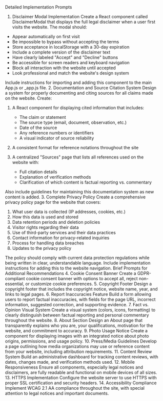 Detailed Implementation Prompts
1. Disclaimer Modal Implementation
Create a React component called DisclaimerModal that displays the full legal disclaimer when a user first visits the website. The modal should:
- Appear automatically on first visit
- Be impossible to bypass without accepting the terms
- Store acceptance in localStorage with a 30-day expiration
- Include a complete version of the disclaimer text
- Have clearly labeled "Accept" and "Decline" buttons
- Be accessible for screen readers and keyboard navigation
- Block all interaction with the website until accepted
- Look professional and match the website's design system

Include instructions for importing and adding this component to the main App.js or _app.js file.
2. Documentation and Source Citation System
Design a system for properly documenting and citing sources for all claims made on the website. Create:

1. A React component for displaying cited information that includes:
   - The claim or statement
   - The source type (email, document, observation, etc.)
   - Date of the source
   - Any reference numbers or identifiers
   - A visual indicator of source reliability

2. A consistent format for reference notations throughout the site

3. A centralized "Sources" page that lists all references used on the website with:
   - Full citation details
   - Explanation of verification methods
   - Clarification of which content is factual reporting vs. commentary

Also include guidelines for maintaining this documentation system as new content is added.
3. Complete Privacy Policy
Create a comprehensive privacy policy page for the website that covers:

1. What user data is collected (IP addresses, cookies, etc.)
2. How this data is used and stored
3. Data retention periods and deletion policies
4. Visitor rights regarding their data
5. Use of third-party services and their data practices
6. Contact information for privacy-related inquiries
7. Process for handling data breaches
8. Updates to the privacy policy

The policy should comply with current data protection regulations while being written in clear, understandable language. Include implementation instructions for adding this to the website navigation.
Brief Prompts for Additional Recommendations
4. Cookie Consent Banner
Create a GDPR-compliant cookie consent banner with options to accept all, reject non-essential, or customize cookie preferences.
5. Copyright Footer
Design a copyright footer that includes the copyright notice, website name, year, and links to legal pages.
6. Report Inaccuracies Feature
Build a form allowing users to report factual inaccuracies, with fields for the page URL, incorrect information, suggested correction, and supporting evidence.
7. Fact vs. Opinion Visual System
Create a visual system (colors, icons, formatting) to clearly distinguish between factual reporting and personal commentary throughout the website.
8. About Section
Design an About page that transparently explains who you are, your qualifications, motivation for the website, and commitment to accuracy.
9. Photo Usage Notice
Create a component for displaying images with an integrated notice about photo origins, permissions, and usage policy.
10. Press/Media Guidelines
Develop a page outlining how media organizations may use or reference content from your website, including attribution requirements.
11. Content Review System
Build an administrative dashboard for tracking content reviews, with dates, changes made, and verification methods used.
12. Mobile Responsiveness
Ensure all components, especially legal notices and disclaimers, are fully readable and functional on mobile devices of all sizes.
13. HTTPS Implementation
Configure the website server to use HTTPS with proper SSL certification and security headers.
14. Accessibility Compliance
Implement WCAG 2.1 AA compliance throughout the site, with special attention to legal notices and important documents.